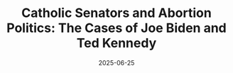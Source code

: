 ---
title: "Catholic Senators and Abortion Politics: The Cases of Joe Biden and Ted Kennedy"
authors:
- admin
- Thomas J. Carty
author_notes:
- "Equal contribution"
- "Equal contribution"
date: "2025-06-25"
doi: ""
share: false
profile: false
pager: false
show_related: false
show_date: false
reading_time: false

# Publication type.
# Accepts a single type but formatted as a YAML list (for Hugo requirements).
# Enter a publication type from the CSL standard.
publication_types: ["chapter-book"]

# Publication name and optional abbreviated publication name.
publication: "In *Religion and Congress: The Intersection of Faith and Politics*, edited by David A. Dulio and Colton C. Campbell"

links:
  - name: "Link to Book"
    url: "https://www.rienner.com/title/Religion_and_Congress_The_Intersection_of_Faith_and_Politics"

---
